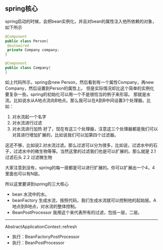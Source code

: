 ## spring核心

spring启动的时候，会把bean实例化，并且对bean的属性注入他所依赖的对象，如下所示

```java
@Component
public class Person{
 @autowired
 private Company company;
}

@Component
public class Company{
}
```

如上代码所示，spring会new Person，然后看到有一个属性Company，再new Company，然后设置到Person的属性上。
但是实际情况却比这个简单的实例化要复杂一些。spring的初始化可以用一个不是很恰当的例子来形容。
那就是水流。比如说水从A地点流向B地点。那么我可以在A到B中间设置3个处理器。比如：
1. 对水流起一个名字
2. 对水流进行过滤
3. 对水流进行加热
好了，现在有这三个处理器，注意这三个处理器都是我们可以对其进行增加扩展的，比如说我们可以加第四个过滤器。

这还不够，比如说2.对水流过滤。那么过滤可以分为很多，比如说，过滤水中的石子，过滤水中的微生物等等。当然这里的过滤我们也是可以扩展的。那么就是
2.1 过滤石头
2.2 过滤微生物

大家注意到没有，spring的每一层都是可以进行扩展的。你可以扩展出一个4，4里面也可以有N层。

所以这里要讲到spring的三大核心
* bean 水流中的水。
* beanFactory 生成水流，按照代码，我们生成水流就可以控制他的起始层。A地点到B地点，对水流的整体控制。
* BeanPostProcessor 我用这个来代表所有的过滤，包括一层，二层。

---

AbstractApplicationContext::refresh
* 执行：BeanFactoryPostProcessor
* 执行：BeanPostProcessor